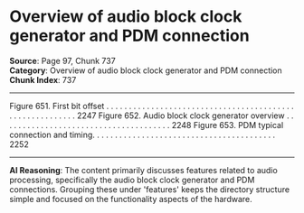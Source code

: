 # Overview of audio block clock generator and PDM connection

**Source**: Page 97, Chunk 737  
**Category**: Overview of audio block clock generator and PDM connection  
**Chunk Index**: 737

---

Figure 651. First bit offset . . . . . . . . . . . . . . . . . . . . . . . . . . . . . . . . . . . . . . . . . . . . . . . . . . . . . . . . . 2247
Figure 652. Audio block clock generator overview . . . . . . . . . . . . . . . . . . . . . . . . . . . . . . . . . . . . . . 2248
Figure 653. PDM typical connection and timing. . . . . . . . . . . . . . . . . . . . . . . . . . . . . . . . . . . . . . . . . 2252

---

**AI Reasoning**: The content primarily discusses features related to audio processing, specifically the audio block clock generator and PDM connections. Grouping these under 'features' keeps the directory structure simple and focused on the functionality aspects of the hardware.
